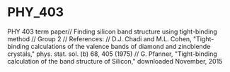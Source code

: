 # PHY_403

PHY 403 term paper//
Finding silicon band structure using tight-binding method //
Group 2 //
References: // 
D.J. Chadi and M.L. Cohen, "Tight-binding calculations of the valence bands of diamond and zincblende crystals," phys. stat. sol. (b) 68, 405 (1975) //
G. Pfanner, "Tight-binding calculation of the band structure of Silicon," downloaded November, 2015
